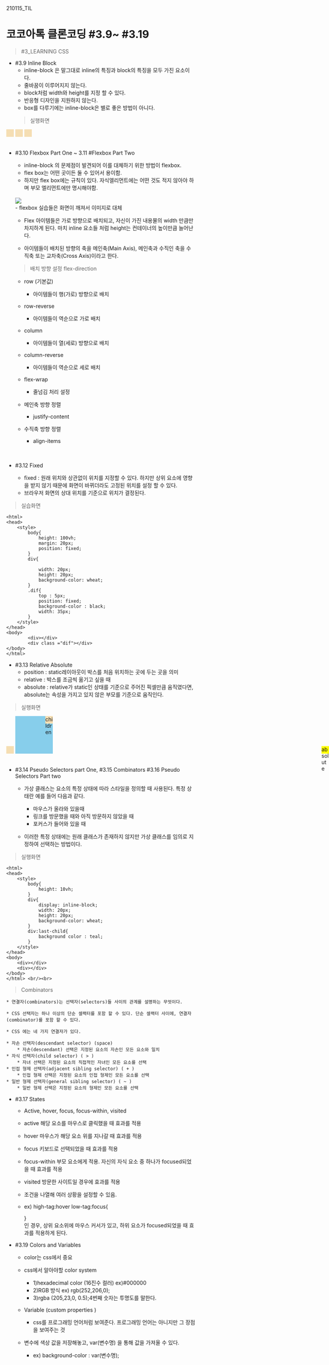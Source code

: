 210115_TIL
<h1> 코코아톡 클론코딩 #3.9~ #3.19 </h1>

> #3_LEARNING CSS <br/>
* #3.9  Inline Block 
    * inline-block 은 말그대로 inline의 특징과 block의 특징을 모두 가진 요소이다. 
    * 줄바꿈이 이루어지지 않는다.
    * block처럼 width와 height를 지정 할 수 있다.
    * 반응형 디자인을 지원하지 않는다. 
    * box를 다루기에는 inline-block은 별로 좋은 방법이 아니다.<br/>
    > 실행화면 
<!DOCTYPE html>
<html>
    <head>
        <style>
            body{
                height: 100vh;
                margin: 50px;
            }
            div{
                display: inline-block;
                width: 20px;
                height: 20px;
                background-color: wheat;
            }
        </style>
    </head>    
    <body>
            <div></div>
            <div></div>
            <div></div>
    </body>   
</html> <br/><br/>

* #3.10 Flexbox Part One ~ 3.11 #Flexbox Part Two
    * inline-block 의 문제점이 발견되어 이를 대체하기 위한 방법이 flexbox.
    * flex box는 어떤 곳이든 둘 수 있어서 용이함. 
    * 하지만 flex box에는 규칙이 있다. 자식엘리먼트에는 어떤 것도 적지 않아야 하며 부모 엘리먼트에만 명시해야함. <br/><br/>
    <img src="https://studiomeal.com/wp-content/uploads/2020/01/02.jpg"/>
    <br/>- flexbox 실습들은 화면이 깨져서 이미지로 대체

    * Flex 아이템들은 가로 방향으로 배치되고, 자신이 가진 내용물의 width 만큼만 차지하게 된다. 마치 inline 요소들 처럼 height는 컨테이너의 높이만큼 늘어난다.

    * 아이템들이 배치된 방향의 축을 메인축(Main Axis), 메인축과 수직인 축을 수직축 또는 교차축(Cross Axis)이라고 한다.

    > 배치 방향 설정 flex-direction
    * row (기본값)
        * 아이템들이 행(가로) 방향으로 배치
    * row-reverse
        * 아이템들이 역순으로 가로 배치
    * column
        * 아이템들이 열(세로) 방향으로 배치
        
    * column-reverse
        * 아이템들이 역순으로 세로 배치 

    * flex-wrap 
        * 줄넘김 처리 설정
    * 메인축 방향 정렬
        * justify-content
    * 수직축 방향 정렬
        * align-items    
        <br/><br/>
* #3.12 Fixed 
    * fixed : 원래 위치와 상관없이 위치를 지정할 수 있다. 하지만 상위 요소에 영향을 받지 않기 때문에 화면이 바뀌더라도 고정된 위치를 설정 할 수 있다. 
    * 브라우저 화면의 상대 위치를 기준으로 위치가 결정된다.
>실습화면
<!DOCTYPE html>
    <html>
    <head>
        <style>
            body{
                height: 100vh;
                margin: 20px;
                position: fixed;
            }
            div{
                
                width: 20px;
                height: 20px;
                background-color: wheat;
            }
            .dif{
                top : 5px;
                position: fixed;
                background-color : black;
                width: 35px;
            }
        </style>
    </head>    
    <body>
            <div></div>
            <div class ="dif"></div>
    </body>        
    </html>    
    
* #3.13 Relative Absolute 
    * position : static레이아웃이 박스를 처음 위치하는 곳에 두는 곳을 의미
    * relative : 박스를 조금씩 옮기고 싶을 때 
    * absolute : relative가 static인 상태를 기준으로 주어진 픽셀만큼 움직였다면, absolute는 속성을 가지고 있지 않은 부모를 기준으로 움직인다.

>실행화면
<!DOCTYPE html>
<html>
<head>
    <style>
        #absolute {
            background: yellow;
            position: absolute;
            right: 0;
        }
        #parent {
            position: relative;
            width: 100px;
            height: 100px;
            background: skyblue;
        } 
        #child {
            position: absolute;
            right: 0;
        }
    </style>
</head>
<body>
    <div>
        <div id="absolute">absolute</div>
    </div>
    <div id="parent">
        <div id="child">children</div>
    </div>
</body>
</html> <br/><br/>

* #3.14 Pseudo Selectors part One, #3.15 Combinators #3.16 Pseudo Selectors Part two
    * 가상 클래스는 요소의 특정 상태에 따라 스타일을 정의할 때 사용된다. 특정 상태란 예를 들어 다음과 같다.

        * 마우스가 올라와 있을때
        * 링크를 방문했을 때와 아직 방문하지 않았을 때
        * 포커스가 들어와 있을 때

    * 이러한 특정 상태에는 원래 클래스가 존재하지 않지만 가상 클래스를 임의로 지정하여 선택하는 방법이다.



>실행화면 
<!DOCTYPE html>
    <html>
    <head>
        <style>
            body{
                height: 10vh;
            }
            div{
                display: inline-block;
                width: 20px;
                height: 20px;
                background-color: wheat;
            }
            div:last-child{
                background color : teal;
            }
        </style>
    </head>    
    <body>
        <div></div>
        <div></div>    
    </body>
    </html> <br/><br>

> Combinators<br/>
    
    * 연결자(combinators)는 선택자(selectors)들 사이의 관계를 설명하는 무엇이다.

    * CSS 선택자는 하나 이상의 단순 셀랙터를 포함 할 수 있다. 단순 셀랙터 사이에, 연결자(combinator)를 포함 할 수 있다.

    * CSS 에는 네 가지 연결자가 있다.

    * 자손 선택자(descendant selector) (space)
        * 자손(descendant) 선택은 지정된 요소의 자손인 모든 요소와 일치
    * 자식 선택자(child selector) ( > )
        * 자녀 선택은 지정된 요소의 직접적인 자녀인 모든 요소를 ​선택
    * 인접 형제 선택자(adjacent sibling selector) ( + )
        * 인접 형제 선택은 지정된 요소의 인접 형제인 모든 요소를 ​선택
    * 일반 형제 선택자(general sibling selector) ( ~ )
        * 일반 형제 선택은 지정된 요소의 형제인 모든 요소를​ 선택

* #3.17 States
    * Active, hover, focus, focus-within, visited

    * active 해당 요소를 마우스로 클릭했을 때 효과를 적용

    * hover 마우스가 해당 요소 위를 지나갈 때 효과를 적용

    * focus 키보드로 선택되었을 때 효과를 적용

    * focus-within 부모 요소에게 적용. 자신의 자식 요소 중 하나가 focused되었을 때 효과를 적용

    * visited 방문한 사이트일 경우에 효과를 적용

    * 조건을 나열해 여러 상황을 설정할 수 있음.
    * ex) high-tag:hover low-tag:focus{

        }<br/>
    인 경우, 상위 요소위에 마우스 커서가 있고, 하위 요소가 focused되었을 때 효과를 적용하게 된다.

* #3.19 Colors and Variables
    * color는 css에서 중요
    * css에서 알아야할 color system
        * 1)hexadecimal color (16진수 컬러) ex)#000000 
        * 2)RGB 방식 ex) rgb(252,206,0); 
        * 3)rgba (205,23,0, 0.5);4번째 숫자는 투명도를 말한다.


    * Variable (custom properties )
        * css를 프로그래밍 언어처럼 보여준다. 프로그래밍 언어는 아니지만 그 장점을 보여주는 것<br/>

    * 변수에 색상 값을 저장해놓고, var(변수명) 을 통해 값을 가져올 수 있다.
        * ex) background-color : var(변수명);


